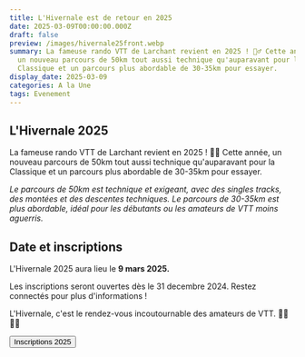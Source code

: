```yaml
---
title: L'Hivernale est de retour en 2025
date: 2025-03-09T00:00:00.000Z
draft: false
preview: /images/hivernale25front.webp
summary: La fameuse rando VTT de Larchant revient en 2025 ! 🚵‍♂️ Cette année,
  un nouveau parcours de 50km tout aussi technique qu'auparavant pour la
  Classique et un parcours plus abordable de 30-35km pour essayer.
display_date: 2025-03-09
categories: A la Une
tags: Evenement
---
```


## L'Hivernale 2025
La fameuse rando VTT de Larchant revient en 2025 ! 🚵‍♂️ Cette année, un nouveau parcours de 50km tout aussi technique qu'auparavant pour la Classique et un parcours plus abordable de 30-35km pour essayer.

*Le parcours de 50km est technique et exigeant, avec des singles tracks, des montées et des descentes techniques.
Le parcours de 30-35km est plus abordable, idéal pour les débutants ou les amateurs de VTT moins aguerris.*

## Date et inscriptions
L'Hivernale 2025 aura lieu le **9 mars 2025.**

Les inscriptions seront ouvertes dès le 31 decembre 2024. Restez connectés pour plus d'informations !

L'Hivernale, c'est le rendez-vous incoutournable des amateurs de VTT. 🚵‍♂️🚵‍♀️

<a class="flex justify-center no-underline" href="https://larchant-animation.s2.yapla.com/fr/event-72285">
<button class="px-4 py-2  rounded-xl bg-indigo-500 hover:bg-indigo-600 text-slate-100 hover:text-slate-200"> Inscriptions 2025 </button>
</a>
